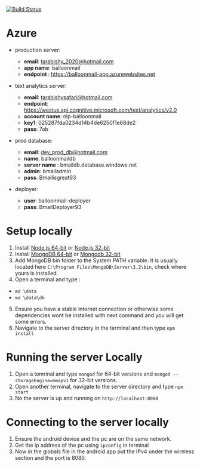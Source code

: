 [![Build Status](https://jenkins-balloonmail.rhcloud.com/buildStatus/icon?job=balloon)](https://jenkins-balloonmail.rhcloud.com/job/balloon/)


# Azure

- production server: 
  - <b>email</b>: tarabishy_2020@hotmail.com
  - <b> app name</b>: balloonmail
  - <b> endpoint </b>: https://balloonmail-app.azurewebsites.net
- text analytics server: 
  - <b>email</b>: tarabishysafari@hotmail.com
  - <b>endpoint</b>: https://westus.api.cognitive.microsoft.com/text/analytics/v2.0
  - <b>account name</b>: nlp-balloonmail
  - <b>key1</b>: 025287fda0234d14b4de6250f1e68de2
  - <b>pass</b>: 7ob
- prod database:
  - <b>email</b>: dev_prod_db@hotmail.com
  - <b>name</b>: balloonmaildb
  - <b> server name </b>: bmaildb.database.windows.net
  - <b> admin</b>: bmailadmin
  - <b>pass</b>: Bmailisgreat93
  
- deployer:
    - <b>user</b>: balloonmail-deployer
    - <b>pass</b>: BmailDeployer93




# Setup locally

1. Install [Node.js 64-bit](https://nodejs.org/dist/v4.4.3/node-v4.4.3-x64.msi) or [Node.js 32-bit](https://nodejs.org/dist/v4.4.3/node-v4.4.3-x86.msi)
2. Install [MongoDB 64-bit](https://fastdl.mongodb.org/win32/mongodb-win32-x86_64-3.2.5-signed.msi) or [Mongodb 32-bit](https://fastdl.mongodb.org/win32/mongodb-win32-i386-3.2.5-signed.msi)
3. Add MongoDB bin folder to the System PATH variable. It is usually located here `C:\Program Files\MongoDB\Server\3.2\bin`, check where yours is installed.
4. Open a terminal and type :
  * `md \data`
  * `md \data\db`
5. Ensure you have a stable internet connection or otherwise some dependencies wont be installed with next command and you will get some errors.
6. Navigate to the server directory in the terminal and then type `npm install`

# Running the server Locally

1. Open a temrinal and type `mongod` for 64-bit versions and `mongod --storageEngine=mmapv1` for 32-bit versions.
2. Open another terminal, navigate to the server directory and type `npm start`
3. No the server is up and running on `http://localhost:8080`


# Connecting to the server locally

1. Ensure the android device and the pc are on the same network.
2. Get the ip address of the pc using `ipconfig` in terminal
3. Now in the globals file in the android app put the IPv4 under the wireless section and the port is 8080.
